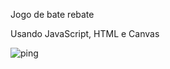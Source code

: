 
Jogo de bate rebate

Usando JavaScript, HTML e Canvas


![ping](https://user-images.githubusercontent.com/50297646/87062729-d136fc00-c1e3-11ea-8384-996b69845b33.jpg)



